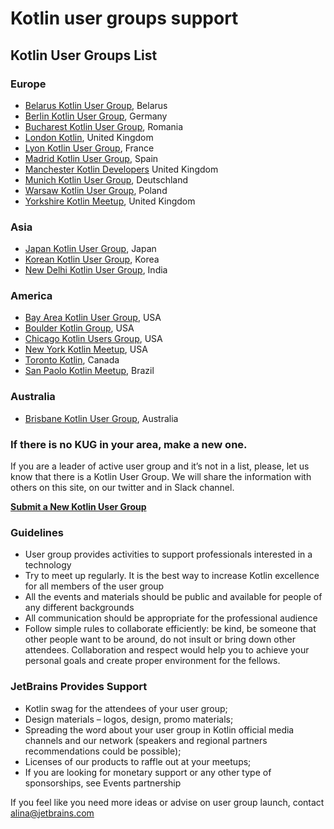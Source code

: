 ---
---

# Kotlin user groups support

## Kotlin User Groups List

<div class="g-grid">
<div class="g-6" markdown="1">

### Europe

 * [Belarus Kotlin User Group](https://bkug.by/), Belarus 
 * [Berlin Kotlin User Group](https://www.meetup.com/kotlin-berlin/), Germany
 * [Bucharest Kotlin User Group](https://www.meetup.com/kug-bucharest/), Romania
 * [London Kotlin](http://www.meetup.com/kotlin-london/), United Kingdom
 * [Lyon Kotlin User Group](http://www.meetup.com/Lyon-Kotlin-User-Group/), France
 * [Madrid Kotlin User Group](https://www.meetup.com/KotlinMAD/), Spain
 * [Manchester Kotlin Developers](http://www.meetup.com/Kotlin-Manchester/) United Kingdom
 * [Munich Kotlin User Group](https://www.meetup.com/Kotlin-User-Group-Munich/), Deutschland
 * [Warsaw Kotlin User Group](), Poland
 * [Yorkshire Kotlin Meetup](http://www.meetup.com/Kotlin-Yorkshire-Meetup-Group/), United Kingdom
 
### Asia
  
 * [Japan Kotlin User Group](https://kotlin.doorkeeper.jp/), Japan
 * [Korean Kotlin User Group](http://kotlin.kr/), Korea
 * [New Delhi Kotlin User Group](https://www.facebook.com/kotlinNewDelhi/), India
 
</div>

<div class="g-6" markdown="1">

### America

* [Bay Area Kotlin User Group](http://www.meetup.com/Bay-Area-Kotlin-User-Group/), USA
* [Boulder Kotlin Group](http://www.meetup.com/Kotlin-Group-Boulder/), USA
* [Chicago Kotlin Users Group](http://www.meetup.com/Chicago-Kotlin-Users-Group/), USA
* [New York Kotlin Meetup](http://www.meetup.com/New-York-Kotlin-Meetup/), USA
* [Toronto Kotlin](https://www.meetup.com/Kotlin-Toronto/events/235740293/), Canada
* [San Paolo Kotlin Meetup](https://www.meetup.com/kotlin-meetup-sp/), Brazil 

### Australia

* [Brisbane Kotlin User Group](https://www.meetup.com/Brisbane-Kotlin-User-Group/), Australia
</div>
</div>


### If there is no KUG in your area, make a new one.

If you are a leader of active user group and it’s not in a list, please, let us know that there is a Kotlin User Group. We will share the information with others on this site, on our twitter and in Slack channel. 

**[Submit a New Kotlin User Group](https://docs.google.com/forms/d/e/1FAIpQLSdkLbD_SPbXZDVW2nQPgUiLCW4HOSXysOVK1jPLcShPfyhkNA/viewform)**

### Guidelines
* User group provides activities to support professionals interested in a technology
* Try to meet up regularly. It is the best way to increase Kotlin excellence for all members of the user group
* All the events and materials should be public and available for people of any different backgrounds
* All communication should be appropriate for the professional audience
* Follow simple rules to collaborate efficiently: be kind, be someone that other people want to be around, do not insult or bring down other attendees. Collaboration and respect would help you to achieve your personal goals and create proper environment for the fellows. 

### JetBrains Provides Support
* Kotlin swag for the attendees of your user group;
* Design materials – logos, design, promo materials; 
* Spreading the word about your user group in Kotlin official media channels and our network (speakers and regional partners recommendations could be possible);
* Licenses of our products to raffle out at your meetups;
* If you are looking for monetary support or any other type of sponsorships, see Events partnership


If you feel like you need more ideas or advise on user group launch, contact alina@jetbrains.com 